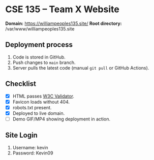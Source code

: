 # CSE 135 – Team X Website

**Domain:** https://williampeoples135.site/ 
**Root directory:** /var/www/williampeoples135.site


## Deployment process
1. Code is stored in GitHub.
2. Push changes to `main` branch.
3. Server pulls the latest code (manual `git pull` or GitHub Actions).

## Checklist
- [x] HTML passes [W3C Validator](https://validator.w3.org/nu/).
- [x] Favicon loads without 404.
- [x] robots.txt present.
- [x] Deployed to live domain.
- [ ] Demo GIF/MP4 showing deployment in action.

## Site Login
1. Username: kevin
2. Password: Kevin09

